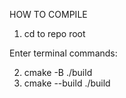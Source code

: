 HOW TO COMPILE

1. cd to repo root

Enter terminal commands:

2. cmake -B ./build
3. cmake --build ./build

